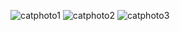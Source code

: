 ![catphoto1](https://github.com/user-attachments/assets/e5330ea7-2895-4369-ae0e-d2fa3ed5dd60)
![catphoto2](https://github.com/user-attachments/assets/5edad688-7414-41db-a90d-86da0615ba4a)
![catphoto3](https://github.com/user-attachments/assets/dc2d9bb3-1b87-476c-bd03-b349ed8d7e21)
